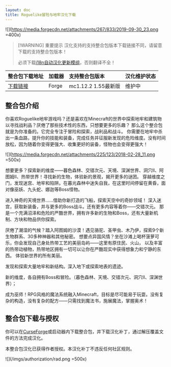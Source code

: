 ```yaml
---
layout: doc
title: Roguelike冒险与地牢汉化下载
---
```


![](https://media.forgecdn.net/attachments/267/833/2019-09-30_23.png =400x)

> [!WARNING] 重要提示
> 汉化支持的支持整合包版本下载链接不同，请留意下载的支持整合包版本！
>
> 必须下载[i18n自动汉化更新模组](https://www.curseforge.com/api/v1/mods/297404/files/6351071/download)，否则翻译不全！

<DownloadLinks :methods="[
  { id: 'lanzou', text: '下载1.53汉化', icon: '/imgs/svg/lanzou.svg', link: 'https://vmhanhuazu.lanzoui.com/s/Rad-vmct-114' },
  { id: 'github', text: '下载1.54汉化', icon: '/imgs/svg/github.svg', link: 'https://github.com/VM-Chinese-translate-group/Roguelike-Adventures-and-Dungeons/archive/refs/tags/1.54v2.zip' },
  { id: 'github', text: '下载1.55汉化', icon: '/imgs/svg/github.svg', link: 'https://github.com/VM-Chinese-translate-group/Roguelike-Adventures-and-Dungeons/archive/refs/tags/1.55v4.zip' },
  { id: 'bilibili', text: '专栏介绍', icon: '/imgs/svg/bilibili.svg', link: 'https://www.bilibili.com/read/cv25214830/' },
]" />

| 整合包下载地址                                                                              | 加载器 | 支持整合包版本      | 汉化维护状态 |
| :------------------------------------------------------------------------------------------ | :----- | :------------------ | :----------- |
| [下载链接](https://www.curseforge.com/minecraft/modpacks/roguelike-adventures-and-dungeons) | Forge  | mc1.12.2 1.55最新版 | 维护中       |

## 整合包介绍

你喜欢Roguelike地牢游戏吗？还是喜欢在Minecraft的世界中探索地牢和建筑物以寻找战利品？厌倦了那些技术性的东西，只想要更多的乐趣？
那么这个整合包就是为你准备的。它完全专注于冒险和探索，战利品和战斗。
你需要在地牢中杀出一条血路，提升你的技能和装备，完成任务并征服新发现的危险维度。没有时间放松，因为随着你变得更强大、收集更好的装备，怪物也会变得更强大！

![](https://media.forgecdn.net/attachments/225/123/2018-02-28_11.png =500x)

想要更多？探索新的维度——暮色森林、交错次元、天境、深渊世界、洞穴II、阿图姆II、热带世界！寻找新的生物，体验新的景观，揭开更多的谜团。
穿越维度之门，发现迷宫、地牢和陷阱。在暮光森林中迷失自我，在这里时间停留在黄昏，面对像巫妖、九头蛇、娜迦等Boss怪物。

进入神奇的天境世界……借助你新打造的飞船，探索天空中的奇妙领域！
深入迷宫，获取新装备，并与更多的Boss战斗。还有更多内容等着你——交错次元。
那是一个充满沼泽和危险的严酷世界，拥有许多新的生物和Boss，还有大量新机制、方块和物品供你探索。

厌倦了潮湿的气候？踏入阿图姆的沙漠！遇见骆驼、圣甲虫、木乃伊，探索9个新生物群系、30多种神器和其他秘密。
想要点异国风情？坐在沙滩上喝杯菠萝可乐，你会发现自己身处热带工艺的美丽岛屿——这里有原住民、火山，
以及丰富的热带动植物，热带地区拥有一切可以让你在严酷现实中获得想象力和宁静的东西。
体验新世界的所有美丽。

发现和探索大量地牢和新结构。深入地下或探索地表的遗迹。

新的维度，各自拥有Boss和冒险。（暮色森林、天境、交错次元、洞穴II、深渊世界）；

成为巫师！RPG风格的魔法系统融入Minecraft，目标是尽可能易于玩耍。没有复杂的构造，没有复杂的配方——只需找到魔法书，施展魔法，掌握奥术！

## 整合包下载与授权

你可以在[CurseForge](https://www.curseforge.com/minecraft/modpacks/roguelike-adventures-and-dungeons)或启动器内下载整合包，并下载汉化补丁，通过解压覆盖文件的方法完成汉化。

本整合包汉化已获得作者授权。本汉化补丁不违反任何社区规则。

![](/imgs/authorization/rad.png =500x)

<DocSupport />
